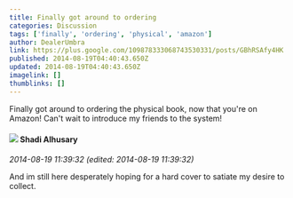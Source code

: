 ```yaml
---
title: Finally got around to ordering
categories: Discussion
tags: ['finally', 'ordering', 'physical', 'amazon']
author: DealerUmbra
link: https://plus.google.com/109878333068743530331/posts/GBhRSAfy4HK
published: 2014-08-19T04:40:43.650Z
updated: 2014-08-19T04:40:43.650Z
imagelink: []
thumblinks: []
---
```


Finally got around to ordering the physical book, now that you&#39;re on Amazon! Can&#39;t wait to introduce my friends to the system!
<div id='comment z12jix3pmpv4slt2u23wfxuxdyqstxisj'>
  <h4><img src='{{site.baseurl}}//images/avatars/103327399280421334863_photo.jpg'> Shadi Alhusary</h4>
      <p><cite>2014-08-19 11:39:32 (edited: 2014-08-19 11:39:32)</cite></p>
        <p>And im still here desperately hoping for a hard cover to satiate my desire to collect. </p>
</div>
        